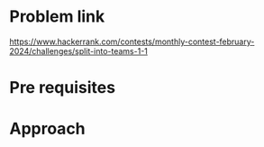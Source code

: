 # Problem link 
https://www.hackerrank.com/contests/monthly-contest-february-2024/challenges/split-into-teams-1-1

# Pre requisites

# Approach 
